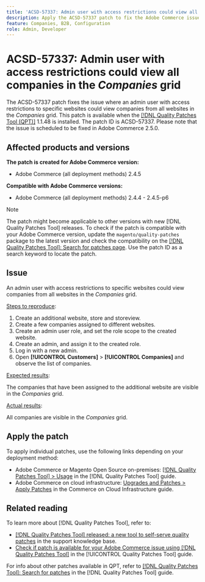 ```yaml
---
title: 'ACSD-57337: Admin user with access restrictions could view all companies in the *Companies* grid'
description: Apply the ACSD-57337 patch to fix the Adobe Commerce issue where an admin user with access restrictions to specific websites could view companies from all websites in the *Companies* grid.
feature: Companies, B2B, Configuration
role: Admin, Developer
---
```

# ACSD-57337: Admin user with access restrictions could view all companies in the *Companies* grid

The ACSD-57337 patch fixes the issue where an admin user with access restrictions to specific websites could view companies from all websites in the *Companies* grid. This patch is available when the [[!DNL Quality Patches Tool (QPT)]](https://experienceleague.adobe.com/en/docs/commerce-knowledge-base/kb/announcements/commerce-announcements/magento-quality-patches-released-new-tool-to-self-serve-quality-patches) 1.1.48 is installed. The patch ID is ACSD-57337. Please note that the issue is scheduled to be fixed in Adobe Commerce 2.5.0.

## Affected products and versions

**The patch is created for Adobe Commerce version:**

* Adobe Commerce (all deployment methods) 2.4.5

**Compatible with Adobe Commerce versions:**

* Adobe Commerce (all deployment methods) 2.4.4 - 2.4.5-p6

>[!NOTE]
>
>The patch might become applicable to other versions with new [!DNL Quality Patches Tool] releases. To check if the patch is compatible with your Adobe Commerce version, update the `magento/quality-patches` package to the latest version and check the compatibility on the [[!DNL Quality Patches Tool]: Search for patches page](https://experienceleague.adobe.com/tools/commerce-quality-patches/index.html). Use the patch ID as a search keyword to locate the patch.

## Issue

An admin user with access restrictions to specific websites could view companies from all websites in the *Companies* grid.

<u>Steps to reproduce</u>:

1. Create an additional website, store and storeview.
1. Create a few companies assigned to different websites.
1. Create an admin user role, and set the role scope to the created website.
1. Create an admin, and assign it to the created role.
1. Log in with a new admin.
1. Open **[!UICONTROL Customers]** > **[!UICONTROL Companies]** and observe the list of companies.

<u>Expected results</u>:

The companies that have been assigned to the additional website are visible in the *Companies* grid.

<u>Actual results</u>:

All companies are visible in the *Companies* grid.

## Apply the patch

To apply individual patches, use the following links depending on your deployment method:

* Adobe Commerce or Magento Open Source on-premises: [[!DNL Quality Patches Tool] > Usage](https://experienceleague.adobe.com/docs/commerce-operations/tools/quality-patches-tool/usage.html) in the [!DNL Quality Patches Tool] guide.
* Adobe Commerce on cloud infrastructure: [Upgrades and Patches > Apply Patches](https://experienceleague.adobe.com/docs/commerce-cloud-service/user-guide/develop/upgrade/apply-patches.html) in the Commerce on Cloud Infrastructure guide.

## Related reading

To learn more about [!DNL Quality Patches Tool], refer to:

* [[!DNL Quality Patches Tool] released: a new tool to self-serve quality patches](https://experienceleague.adobe.com/en/docs/commerce-knowledge-base/kb/announcements/commerce-announcements/magento-quality-patches-released-new-tool-to-self-serve-quality-patches) in the support knowledge base.
* [Check if patch is available for your Adobe Commerce issue using [!DNL Quality Patches Tool]](/help/tools/quality-patches-tool/patches-available-in-qpt/check-patch-for-magento-issue-with-magento-quality-patches.md) in the [!UICONTROL Quality Patches Tool] guide.


For info about other patches available in QPT, refer to [[!DNL Quality Patches Tool]: Search for patches](https://experienceleague.adobe.com/tools/commerce-quality-patches/index.html) in the [!DNL Quality Patches Tool] guide.
